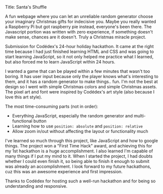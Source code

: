 Title: Santa's Shuffle

A fun webpage where you can let an unreliable random generator choose your imaginary Christmas gifts for indecisive you. Maybe you really wanted a Raspberry Pi but got raspberry pie instead, everyone's been there. The Javascript portion was written with zero experience, if something doesn't make sense, chances are it doesn't. Truly a Christmas miracle project.

Submission for Codédex's 24-hour holiday hackathon. It came at the right time because I had just finished learning HTML and CSS and was going to start learning JavaScript, so it not only helped me practice what I learned, but also forced me to learn JavaScript within 24 hours.

I wanted a game that can be played within a few minutes that wasn't too boring. It has user input because only the player knows what's interesting to them, and it has a random generator to make things.. fun. I'm not the best at design so I went with simple Christmas colors and simple Christmas assets. The pixel art and font were inspired by Codédex's art style (also because I love this art style).

The most time-consuming parts (not in order): 
- Everything JavaScript, especially the random generator and multi-functional button
- Learning how to use `position: absolute` and `position: relative`
- Allow zoom in/out without affecting the layout or functionality much

I've learned so much through this project, like JavaScript and how to google things. The project won a "First Time Hack" award, and achieving this for my 1st hackathon is a huge accomplishment. I also learned I'm capable of many things if I put my mind to it. When I started the project, I had doubts whether I could even finish it, so being able to finish it enough to submit was already an accomplishment. I look forward to my future hackathons, cuz this was an awesome experience and first impression.

Thanks to Codédex for hosting such a well-run hackathon and for being so understanding and responsive.
